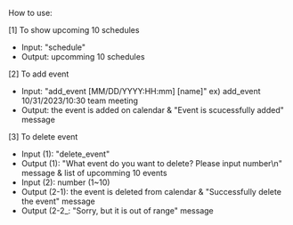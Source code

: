 How to use:

[1] To show upcoming 10 schedules
- Input: "schedule"
- Output: upcomming 10 schedules

[2] To add event
- Input: "add_event [MM/DD/YYYY:HH:mm] [name]"
ex) add_event 10/31/2023/10:30 team meeting
- Output: the event is added on calendar & "Event is scucessfully added" message

[3] To delete event
- Input (1): "delete_event"
- Output (1): "What event do you want to delete? Please input number\n" message & list of upcomming 10 events
- Input (2): number (1~10)
- Output (2-1): the event is deleted from calendar & "Successfully delete the event" message
- Output (2-2_: "Sorry, but it is out of range" message


